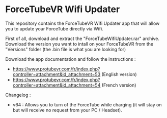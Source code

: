 # ForceTubeVR Wifi Updater

This repository contains the ForceTubeVR Wifi Updater app that will allow you to update your ForceTube directly via Wifi. 

First of all, download and extract the "ForceTubeWifiUpdater.rar" archive.
Download the version you want to intall on your ForceTubeVR from the "Versions" folder (the .bin file is what you are looking for)

Download the app documentation and follow the instructions  : 
 - https://www.protubevr.com/fr/index.php?controller=attachment&id_attachment=53 (English version)
 - https://www.protubevr.com/fr/index.php?controller=attachment&id_attachment=54 (French version)

Changelog : 

- v64 : Allows you to turn of the ForceTube while charging (it will stay on but will receive no request from your PC / Headset).
